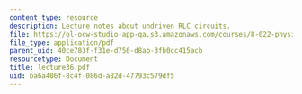```yaml
---
content_type: resource
description: Lecture notes about undriven RLC circuits.
file: https://ol-ocw-studio-app-qa.s3.amazonaws.com/courses/8-022-physics-ii-electricity-and-magnetism-fall-2006/ba6a406f8c4f086da82d47793c579df5_lecture36.pdf
file_type: application/pdf
parent_uid: 40ce783f-f31e-d750-d8ab-3fb0cc415acb
resourcetype: Document
title: lecture36.pdf
uid: ba6a406f-8c4f-086d-a82d-47793c579df5
---
```

